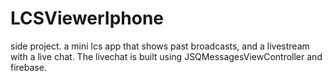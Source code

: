 # LCSViewerIphone
side project. a mini lcs app that shows past broadcasts, and a livestream with a live chat. The livechat is built using JSQMessagesViewController and firebase.
